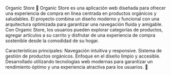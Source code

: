 Organic Store 🌱
Organic Store es una aplicación web diseñada para ofrecer una experiencia de compra en línea centrada en productos orgánicos y saludables. El proyecto combina un diseño moderno y funcional con una arquitectura optimizada para garantizar una navegación fluida y amigable. Con Organic Store, los usuarios pueden explorar categorías de productos, agregar artículos a su carrito y disfrutar de una experiencia de compra sostenible desde la comodidad de su hogar.

Características principales:
Navegación intuitiva y responsive.
Sistema de gestión de productos orgánicos.
Enfoque en el diseño limpio y accesible.
Desarrollado utilizando tecnologías web modernas para garantizar un rendimiento óptimo y una experiencia atractiva para los usuarios. 🌿
